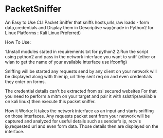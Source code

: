 # PacketSniffer
An Easy to Use CLI Packet Sniffer that sniffs hosts,urls,raw loads - form data,credentials and Display them in Descriptive way(made in Python2 for Linux Platforms : Kali Linux Preferred)


How To Use:

1.Install modules stated in requirements.txt for python2
2.Run the script using python2 and pass in the network interface you want to sniff (ether or wlan to get the name of your available interface use ifconfig)

Sniffing will be started any requests send by any client on your network will be displayed along with thier ip, url they sent req on and even credentials they enter on forms.

The credential details can't be extracted from ssl secured websites
For that you need to perform a mitm on your target and pair it with sslstrip(available on kali linux) then execute this packet sniffer.


How it Works:
It takes the network interface as an input and starts sniffing on those interfaces.
Any requests packet sent from your network will be captured and analyzed for useful details such as sender's ip, recv's ip,requested url and even form data.
Those details then are displayed on the interface.
